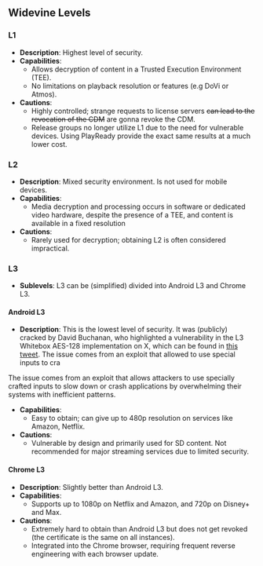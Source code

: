 ## Widevine Levels

### L1
- **Description**: Highest level of security.
- **Capabilities**: 
  - Allows decryption of content in a Trusted Execution Environment (TEE).
  - No limitations on playback resolution or features (e.g DoVi or Atmos).
- **Cautions**: 
  - Highly controlled; strange requests to license servers ~~can lead to the revocation of the CDM~~ are gonna revoke the CDM.
  - Release groups no longer utilize L1 due to the need for vulnerable devices. Using PlayReady provide the exact same results at a much lower cost.

### L2
- **Description**: Mixed security environment. Is not used for mobile devices. 
- **Capabilities**: 
  - Media decryption and processing occurs in software or dedicated video hardware, despite the presence of a TEE, and content is available in a fixed resolution
- **Cautions**: 
  - Rarely used for decryption; obtaining L2 is often considered impractical.

### L3
- **Sublevels**: L3 can be (simplified) divided into Android L3 and Chrome L3.

#### Android L3
- **Description**: This is the lowest level of security. It was (publicly) cracked by David Buchanan, who highlighted a vulnerability in the L3 Whitebox AES-128 implementation on X, which can be found in [this tweet](https://x.com/David3141593/status/1080606827384131590). 
The issue comes from an exploit that allowed to use special inputs to cra

The issue comes from an exploit that allows attackers to use specially crafted inputs to slow down or crash applications by overwhelming their systems with inefficient patterns.

- **Capabilities**: 
  - Easy to obtain; can give up to 480p resolution on services like Amazon, Netflix.
- **Cautions**: 
  - Vulnerable by design and primarily used for SD content. Not recommended for major streaming services due to limited security.

#### Chrome L3
- **Description**: Slightly better than Android L3.
- **Capabilities**: 
  - Supports up to 1080p on Netflix and Amazon, and 720p on Disney+ and Max.
- **Cautions**: 
  - Extremely hard to obtain than Android L3 but does not get revoked (the certificate is the same on all instances). 
  - Integrated into the Chrome browser, requiring frequent reverse engineering with each browser update.
